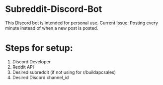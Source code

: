 # Subreddit-Discord-Bot
This Discord bot is intended for personal use.
Current Issue: Posting every minute instead of when a new post is posted.

# Steps for setup:
1. Discord Developer
2. Reddit API
3. Desired subreddit (if not using for r/buildapcsales)
4. Desired Discord channel_id
